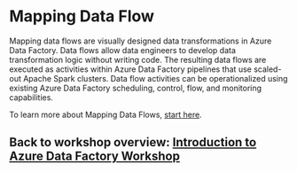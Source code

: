 # Mapping Data Flow

Mapping data flows are visually designed data transformations in Azure Data Factory. Data flows allow data engineers to develop data transformation logic without writing code. The resulting data flows are executed as activities within Azure Data Factory pipelines that use scaled-out Apache Spark clusters. Data flow activities can be operationalized using existing Azure Data Factory scheduling, control, flow, and monitoring capabilities. 

To learn more about Mapping Data Flows, [start here](https://docs.microsoft.com/en-us/azure/data-factory/concepts-data-flow-overview#:~:text=Mapping%20data%20flows%20are%20visually%20designed%20data%20transformations,Factory%20pipelines%20that%20use%20scaled-out%20Apache%20Spark%20clusters).

## Back to workshop overview: [Introduction to Azure Data Factory Workshop](readme.md)
